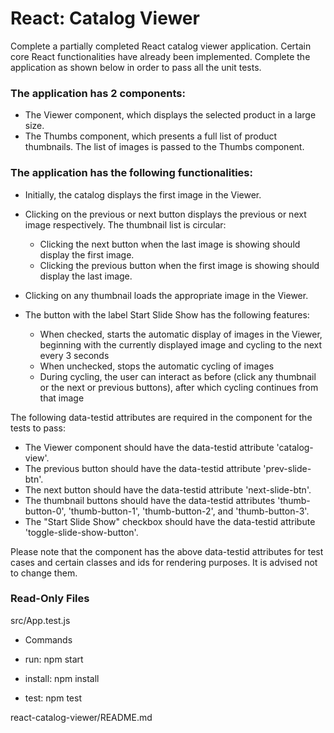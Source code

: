 # React: Catalog Viewer
Complete a partially completed React catalog viewer application. Certain core React functionalities have already been implemented. Complete the application as shown below in order to pass all the unit tests.



 ### The application has 2 components:

- The Viewer component, which displays the selected product in a large size.
- The Thumbs component, which presents a full list of product thumbnails. The list of images is passed to the Thumbs component.

### The application has the following functionalities:

- Initially, the catalog displays the first image in the Viewer.
- Clicking on the previous or next button displays the previous or next image respectively. The thumbnail list is circular:
   - Clicking the next button when the last image is showing should display the first image.
    - Clicking the previous button when the first image is showing should display the last image.
    
- Clicking on any thumbnail loads the appropriate image in the Viewer.
- The button with the label Start Slide Show has the following features:
    - When checked, starts the automatic display of images in the Viewer, beginning with the currently displayed image and cycling to the next every 3 seconds
    - When unchecked, stops the automatic cycling of images
    - During cycling, the user can interact as before (click any thumbnail or the next or previous buttons), after which cycling continues from that image
    
The following data-testid attributes are required in the component for the tests to pass:

- The Viewer component should have the data-testid attribute 'catalog-view'.
- The previous button should have the data-testid attribute 'prev-slide-btn'.
- The next button should have the data-testid attribute 'next-slide-btn'.
- The thumbnail buttons should have the data-testid attributes 'thumb-button-0', 'thumb-button-1', 'thumb-button-2', and 'thumb-button-3'.
- The "Start Slide Show" checkbox should have the data-testid attribute 'toggle-slide-show-button'.


Please note that the component has the above data-testid attributes for test cases and certain classes and ids for rendering purposes. It is advised not to change them.

### Read-Only Files
src/App.test.js

- Commands

- run:
npm start

- install:
 npm install
 
- test:
npm test

react-catalog-viewer/README.md
